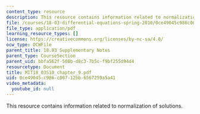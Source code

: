 ```yaml
---
content_type: resource
description: This resource contains information related to normalization of solutions.
file: /courses/18-03-differential-equations-spring-2010/0ce49045c986c00712bb6567259a5a41_MIT18_03S10_chapter_9.pdf
file_type: application/pdf
learning_resource_types: []
license: https://creativecommons.org/licenses/by-nc-sa/4.0/
ocw_type: OCWFile
parent_title: 18.03 Supplementary Notes
parent_type: CourseSection
parent_uid: bbfa562f-508b-d8c3-7b5c-f9bf255d94d4
resourcetype: Document
title: MIT18_03S10_chapter_9.pdf
uid: 0ce49045-c986-c007-12bb-6567259a5a41
video_metadata:
  youtube_id: null
---
```

This resource contains information related to normalization of solutions.